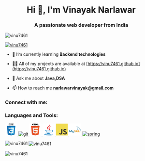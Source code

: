 <h1 align="center">Hi 👋, I'm Vinayak Narlawar</h1>
<h3 align="center">A passionate web developer from India</h3>


<p align="left"> <img src="https://komarev.com/ghpvc/?username=vinu7461&label=Profile%20views&color=0e75b6&style=flat" alt="vinu7461" /> </p>

<p align="left"> <a href="https://github.com/ryo-ma/github-profile-trophy"><img src="https://github-profile-trophy.vercel.app/?username=vinu7461" alt="vinu7461" /></a> </p>

- 🌱 I’m currently learning **Backend technologies**

- 👨‍💻 All of my projects are available at [https://vinu7461.github.io](https://vinu7461.github.io)

- 💬 Ask me about **Java,DSA**

- 📫 How to reach me **narlawarvinayak@gmail.com**

<h3 align="left">Connect with me:</h3>
<p align="left">
</p>

<h3 align="left">Languages and Tools:</h3>
<p align="left"> <a href="https://www.w3schools.com/css/" target="_blank" rel="noreferrer"> <img src="https://raw.githubusercontent.com/devicons/devicon/master/icons/css3/css3-original-wordmark.svg" alt="css3" width="40" height="40"/> </a> <a href="https://git-scm.com/" target="_blank" rel="noreferrer"> <img src="https://www.vectorlogo.zone/logos/git-scm/git-scm-icon.svg" alt="git" width="40" height="40"/> </a> <a href="https://www.w3.org/html/" target="_blank" rel="noreferrer"> <img src="https://raw.githubusercontent.com/devicons/devicon/master/icons/html5/html5-original-wordmark.svg" alt="html5" width="40" height="40"/> </a> <a href="https://www.java.com" target="_blank" rel="noreferrer"> <img src="https://raw.githubusercontent.com/devicons/devicon/master/icons/java/java-original.svg" alt="java" width="40" height="40"/> </a> <a href="https://developer.mozilla.org/en-US/docs/Web/JavaScript" target="_blank" rel="noreferrer"> <img src="https://raw.githubusercontent.com/devicons/devicon/master/icons/javascript/javascript-original.svg" alt="javascript" width="40" height="40"/> </a> <a href="https://www.mysql.com/" target="_blank" rel="noreferrer"> <img src="https://raw.githubusercontent.com/devicons/devicon/master/icons/mysql/mysql-original-wordmark.svg" alt="mysql" width="40" height="40"/> </a> <a href="https://spring.io/" target="_blank" rel="noreferrer"> <img src="https://www.vectorlogo.zone/logos/springio/springio-icon.svg" alt="spring" width="40" height="40"/> </a> </p>

<p><img align="left" src="https://github-readme-stats.vercel.app/api/top-langs?username=vinu7461&show_icons=true&locale=en&layout=compact" alt="vinu7461" /></p>

<p>&nbsp;<img align="center" src="https://github-readme-stats.vercel.app/api?username=vinu7461&show_icons=true&locale=en" alt="vinu7461" /></p>

<p><img align="center" src="https://github-readme-streak-stats.herokuapp.com/?user=vinu7461&" alt="vinu7461" /></p>
